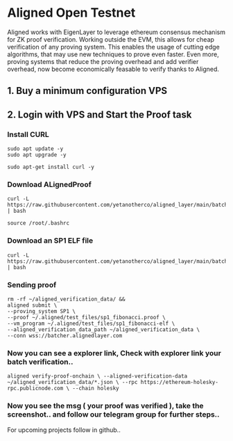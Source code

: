 # Aligned Open Testnet

Aligned works with EigenLayer to leverage ethereum consensus mechanism for ZK proof verification. Working outside the EVM, this allows for cheap verification of any proving system. This enables the usage of cutting edge algorithms, that may use new techniques to prove even faster. Even more, proving systems that reduce the proving overhead and add verifier overhead, now become economically feasable to verify thanks to Aligned.

## 1. Buy a minimum configuration VPS
## 2. Login with VPS and Start the Proof task

### Install CURL
```
sudo apt update -y
sudo apt upgrade -y
``` 
```
sudo apt-get install curl -y
```
### Download ALignedProof
```
curl -L https://raw.githubusercontent.com/yetanotherco/aligned_layer/main/batcher/aligned/install_aligned.sh | bash

```
```
source /root/.bashrc
```

### Download an SP1 ELF file

```
curl -L https://raw.githubusercontent.com/yetanotherco/aligned_layer/main/batcher/aligned/get_proof_test_files.sh | bash
```

### Sending proof

```
rm -rf ~/aligned_verification_data/ &&
aligned submit \
--proving_system SP1 \
--proof ~/.aligned/test_files/sp1_fibonacci.proof \
--vm_program ~/.aligned/test_files/sp1_fibonacci-elf \
--aligned_verification_data_path ~/aligned_verification_data \
--conn wss://batcher.alignedlayer.com
```

### Now you can see a explorer link, Check with explorer link your batch verification.. 

```
aligned verify-proof-onchain \ --aligned-verification-data ~/aligned_verification_data/*.json \ --rpc https://ethereum-holesky-rpc.publicnode.com \ --chain holesky
```


### Now you see the msg ( your proof was verified ), take the screenshot.. and follow our telegram group for further steps..

For upcoming projects follow in github..


